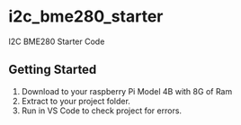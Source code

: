 # i2c_bme280_starter

I2C BME280 Starter Code

## Getting Started

1. Download to your raspberry Pi Model 4B with 8G of Ram
2. Extract to your project folder. 
3. Run in VS Code to check project for errors.
